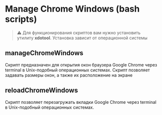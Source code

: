 # Manage Chrome Windows (bash scripts)

> :warning: Для функционирования скриптов вам нужно установить утилиту **xdotool**. Установка зависит от операционной системы

## manageChromeWindows

Скрипт предназначен для открытия окон браузера Google Chrome через terminal в Unix-подобный
операционных системах. Скрипт позволяет задавать размеры окон, а также их расположение на экране



## reloadChromeWindows

Скрипт позволяет перезагружать вкладки Google Chrome через terminal в Unix-подобный операционных системах.

